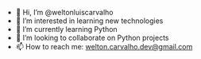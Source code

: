 - 👋 Hi, I’m @weltonluiscarvalho
- 👀 I’m interested in learning new technologies
- 🌱 I’m currently learning Python
- 💞️ I’m looking to collaborate on Python projects
- 📫 How to reach me: welton.carvalho.dev@gmail.com

<!---
weltonluiscarvalho/weltonluiscarvalho is a ✨ special ✨ repository because its `README.md` (this file) appears on your GitHub profile.
You can click the Preview link to take a look at your changes.
--->
